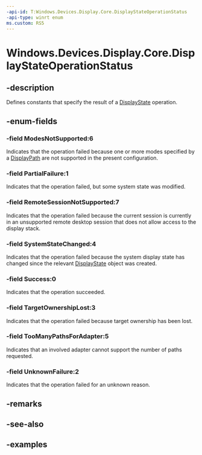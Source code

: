 ```yaml
---
-api-id: T:Windows.Devices.Display.Core.DisplayStateOperationStatus
-api-type: winrt enum
ms.custom: RS5
---
```


<!-- Enumeration syntax.
public enum DisplayStateOperationStatus : int 
-->

# Windows.Devices.Display.Core.DisplayStateOperationStatus

## -description
Defines constants that specify the result of a [DisplayState](displaystate.md) operation.

## -enum-fields
### -field ModesNotSupported:6
Indicates that the operation failed because one or more modes specified by a [DisplayPath](displaypath.md) are not supported in the present configuration.

### -field PartialFailure:1
Indicates that the operation failed, but some system state was modified.

### -field RemoteSessionNotSupported:7
Indicates that the operation failed because the current session is currently in an unsupported remote desktop session that does not allow access to the display stack.

### -field SystemStateChanged:4
Indicates that the operation failed because the system display state has changed since the relevant [DisplayState](displaystate.md) object was created.

### -field Success:0
Indicates that the operation succeeded.

### -field TargetOwnershipLost:3
Indicates that the operation failed because target ownership has been lost.

### -field TooManyPathsForAdapter:5
Indicates that an involved adapter cannot support the number of paths requested.

### -field UnknownFailure:2
Indicates that the operation failed for an unknown reason.

## -remarks

## -see-also

## -examples
